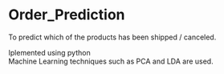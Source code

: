 # Order_Prediction
To predict which of the products has been shipped / canceled.

Iplemented using python <br>
Machine Learning techniques such as PCA and LDA are used.
